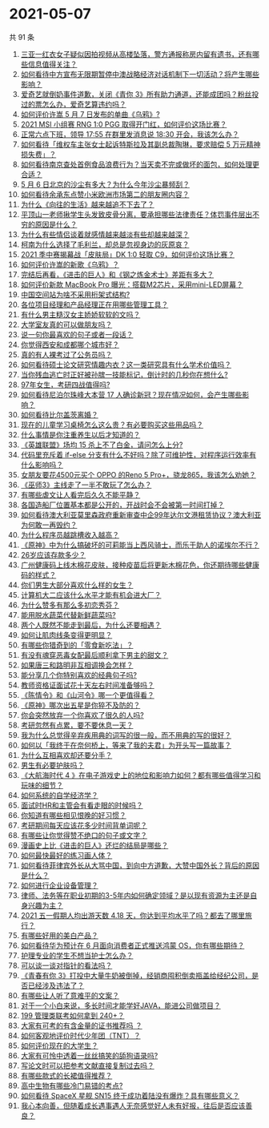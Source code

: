 # 2021-05-07

共 91 条

<!-- BEGIN -->
<!-- 最后更新时间 Fri May 07 2021 09:52:59 GMT+0800 (China Standard Time) -->

1. [三亚一红衣女子疑似因拍视频从高楼坠落，警方通报称房内留有遗书，还有哪些信息值得关注？](https://www.zhihu.com/question/458070461)
2. [如何看待中方宣布无限期暂停中澳战略经济对话机制下一切活动？将产生哪些影响？](https://www.zhihu.com/question/458017814)
3. [爱奇艺就倒奶事件道歉，关闭《青你
   3》所有助力通道，还能成团吗？粉丝投过的票怎么办，爱奇艺算违约吗？](https://www.zhihu.com/question/458134685)
4. [如何评价许嵩 5 月 7 日发布的单曲《乌鸦》?](https://www.zhihu.com/question/458033842)
5. [2021 MSI 小组赛 RNG 1:0 PGG
   取得开门红，如何评价这场比赛？](https://www.zhihu.com/question/458124015)
6. [正常六点下班，领导 17:55 在群里发消息说 18:30
   开会，我该怎么办？](https://www.zhihu.com/question/441394605)
7. [如何看待「维权车主张女士起诉特斯拉及其副总裁陶琳，要求赔偿 5
   万元精神损失费」？](https://www.zhihu.com/question/458105347)
8. [如何看待南京查处首例食品浪费行为？当天卖不完或做坏的面包，如何处理更合适？](https://www.zhihu.com/question/457974834)
9. [5 月 6 日北京的沙尘有多大？为什么今年沙尘暴频刮？](https://www.zhihu.com/question/458041483)
10. [如何看待余承东点赞小米欧洲市场第二的朋友圈内容？](https://www.zhihu.com/question/458030150)
11. [为什么《向往的生活》越来越追不下去了？](https://www.zhihu.com/question/398276926)
12. [平顶山一老师揪学生头发致皮骨分离，要承担哪些法律责任？体罚事件层出不穷的原因是什么？](https://www.zhihu.com/question/458043387)
13. [为什么有些情侣谈着就感情越来越淡有些却越来越深？](https://www.zhihu.com/question/27713207)
14. [柯南为什么选择了毛利兰，却总是忽视身边的灰原哀？](https://www.zhihu.com/question/53067413)
15. [2021 季中赛揭幕战「皮肤局」DK 1:0 轻取
    C9，如何评价这场比赛？](https://www.zhihu.com/question/458112629)
16. [如何评价许嵩的新歌《乌鸦》？](https://www.zhihu.com/question/458134702)
17. [完结后再看，《进击的巨人》和《钢之炼金术士》差距有多大？](https://www.zhihu.com/question/457859510)
18. [如何评价新款 MacBook Pro
    曝光：搭载M2芯片，采用mini-LED屏幕？](https://www.zhihu.com/question/457911220)
19. [中国空间站为啥不采用桁架式结构?](https://www.zhihu.com/question/303552519)
20. [各位项目经理和产品经理正在用哪些管理工具？](https://www.zhihu.com/question/20220285)
21. [有什么男主糙汉女主娇娇软软的文吗？](https://www.zhihu.com/question/393112777)
22. [大学室友真的可以做朋友吗？](https://www.zhihu.com/question/448307397)
23. [说一句你最喜欢的句子或者一段话？](https://www.zhihu.com/question/448618978)
24. [你觉得西安和成都哪个城市好？](https://www.zhihu.com/question/379052649)
25. [真的有人裸考过了公务员吗？](https://www.zhihu.com/question/276113114)
26. [如何看待硕士论文研究情趣内衣？这一类研究具有什么学术价值吗？](https://www.zhihu.com/question/457147408)
27. [当你残血逃亡时正好被孙膑一技能标记，倒计时的几秒你在想什么?](https://www.zhihu.com/question/457388857)
28. [97年女生，考研四战值得吗?](https://www.zhihu.com/question/451524041)
29. [如何看待尼泊尔珠峰大本营 17
    人确诊新冠？现在情况如何，会产生哪些影响？](https://www.zhihu.com/question/458025451)
30. [如何看待比尔盖茨离婚？](https://www.zhihu.com/question/457735506)
31. [现在的儿童学习桌椅怎么这么贵？有必要购买这些用品吗？](https://www.zhihu.com/question/41871182)
32. [什么事情是你注重养生以后才知道的？](https://www.zhihu.com/question/451372641)
33. [《英雄联盟》场均 15 杀上不了白金，请问怎么上分?](https://www.zhihu.com/question/457810299)
34. [代码里充斥着 if-else
    分支有什么不好吗？除了可维护性，对程序运行效率有什么影响吗？](https://www.zhihu.com/question/441518636)
35. [女朋友要花4500元买个 OPPO 的Reno 5
    Pro+，骁龙865，我该怎么劝她？](https://www.zhihu.com/question/455818485)
36. [《巫师3》主线走了一半不敢玩了怎么办？](https://www.zhihu.com/question/429592567)
37. [有哪些虐文让人看完后久久不能平静？](https://www.zhihu.com/question/432725614)
38. [各国造船厂位置基本都是公开的，开战时会不会被第一时间打掉？](https://www.zhihu.com/question/457603191)
39. [如何看待澳大利亚莫里森政府重新审查中企99年达尔文港租赁协议？澳大利亚为何敢一再毁约？](https://www.zhihu.com/question/457757110)
40. [为什么程序员越跳槽收入越高？](https://www.zhihu.com/question/455248912)
41. [《原神》中为什么搞破坏的可莉能当上西风骑士，而乐于助人的诺埃尔不行？](https://www.zhihu.com/question/451288588)
42. [26岁应该存款多少？](https://www.zhihu.com/question/374909843)
43. [广州健康码上线木棉花皮肤，接种疫苗后将更新木棉花色，你还期待哪些健康码的样式？](https://www.zhihu.com/question/458038270)
44. [你们男生大部分喜欢什么样的女生？](https://www.zhihu.com/question/440011949)
45. [计算机大二应该什么水平才能有机会进大厂？](https://www.zhihu.com/question/455993306)
46. [为什么赞多有那么多初恋秀芬？](https://www.zhihu.com/question/457830128)
47. [能用脱水蔬菜代替新鲜蔬菜吗?](https://www.zhihu.com/question/423534763)
48. [两个人既然不能走到最后，为什么还要相遇？](https://www.zhihu.com/question/455035822)
49. [如何让肌肉线条变得更明显？](https://www.zhihu.com/question/457071972)
50. [有哪些你猎奇到的「零食新吃法」？](https://www.zhihu.com/question/457262929)
51. [有没有魂穿恶毒女配最后顺利拿下男主的甜文？](https://www.zhihu.com/question/445174404)
52. [如果唐三和路明非互相调换会怎样？](https://www.zhihu.com/question/457614079)
53. [能分享几个你特别喜欢的经典句子吗?](https://www.zhihu.com/question/457082503)
54. [教师资格证面试花十天左右时间准备够吗？](https://www.zhihu.com/question/433616547)
55. [《陈情令》和《山河令》哪一个更值得看？](https://www.zhihu.com/question/452480039)
56. [《原神》哪次出五星是你猝不及防的？](https://www.zhihu.com/question/457196345)
57. [你会突然放弃一个你喜欢了很久的人吗?](https://www.zhihu.com/question/456548983)
58. [考研忽然有点累，要不要休息一天？](https://www.zhihu.com/question/449949480)
59. [我为什么总觉得辛弃疾用典的词写的很一般，而不用典的写的很好？](https://www.zhihu.com/question/51075975)
60. [如何以「我终于在奈何桥上，等来了我的夫君」为开头写一篇故事？](https://www.zhihu.com/question/447930710)
61. [为什么互相喜欢却还要分手？](https://www.zhihu.com/question/303998486)
62. [男生有必要护肤吗？](https://www.zhihu.com/question/318078779)
63. [《大航海时代 4
    》在电子游戏史上的地位和影响力如何？都有哪些值得学习和玩味的细节？](https://www.zhihu.com/question/29672403)
64. [如何系统的自学经济学？](https://www.zhihu.com/question/26733648)
65. [面试时HR和主管会有看走眼的时候吗？](https://www.zhihu.com/question/452324429)
66. [你知道有哪些相见恨晚的好习惯？](https://www.zhihu.com/question/444191417)
67. [考研期间每天应该花多少时间背单词呢？](https://www.zhihu.com/question/457500055)
68. [有哪些让你觉得赞不绝口的句子或文字？](https://www.zhihu.com/question/456310180)
69. [漫画史上比《进击的巨人》还烂的结局是哪些？](https://www.zhihu.com/question/457941791)
70. [如何最快最好的练习画人体？](https://www.zhihu.com/question/357227404)
71. [如何看待菲律宾外长从大骂中国，到向中方道歉，大赞中国外长？背后的原因是什么？](https://www.zhihu.com/question/457922516)
72. [如何进行企业设备管理？](https://www.zhihu.com/question/36012773)
73. [律师、法务等在职业初期的3-5年内如何确定领域？是以现有资源为主还是自身兴趣为主？](https://www.zhihu.com/question/453721235)
74. [2021 五一假期人均出游天数 4.18
    天，你达到平均水平了吗？都去了哪里旅行？](https://www.zhihu.com/question/458009515)
75. [有哪些好用的美白产品？](https://www.zhihu.com/question/47203247)
76. [如何看待华为预计在 6 月面向消费者正式推送鸿蒙
    OS，你有哪些期待？](https://www.zhihu.com/question/457820791)
77. [护理专业的学生不想当护士怎么办？](https://www.zhihu.com/question/312670811)
78. [可以谈一谈对指针的看法吗？](https://www.zhihu.com/question/446081991)
79. [《青春有你
    3》打投中大量牛奶被倒掉，经销商囤积倒卖瓶盖给经纪公司，是否已经涉及违法了？](https://www.zhihu.com/question/457626102)
80. [有哪些让人听了意难平的文案？](https://www.zhihu.com/question/441159566)
81. [对于一个小白来说，多长时间才能学好JAVA，能进公司做项目？](https://www.zhihu.com/question/447434199)
82. [199 管理类联考如何拿到 240+？](https://www.zhihu.com/question/61541247)
83. [大家有可考的有含金量的证书推荐吗 ？](https://www.zhihu.com/question/428848820)
84. [如何客观地评价时代少年团（TNT）？](https://www.zhihu.com/question/445848410)
85. [如何评价现在的大学生？](https://www.zhihu.com/question/26452022)
86. [大家有可怜中透着一丝丝搞笑的舔狗语录吗?](https://www.zhihu.com/question/410762692)
87. [写论文时可以把参考文献直接复制过去吗？](https://www.zhihu.com/question/303759376)
88. [有哪些款式的长裙值得推荐？](https://www.zhihu.com/question/270950909)
89. [高中生物有哪些冷门易错的考点?](https://www.zhihu.com/question/447559813)
90. [如何看待 SpaceX 星舰 SN15
    终于成功着陆没有爆炸？具有哪些意义？](https://www.zhihu.com/question/457998938)
91. [我心本向善，但随着成长遇事遇人无奈感觉好人未有好报，往后是否应该善良？](https://www.zhihu.com/question/455632902)

<!-- END -->
